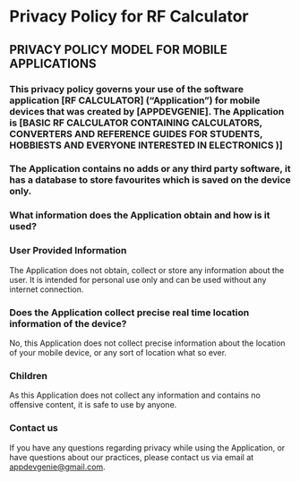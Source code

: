 # Privacy Policy for RF Calculator
## PRIVACY POLICY MODEL FOR MOBILE APPLICATIONS
### This privacy policy governs your use of the software application [RF CALCULATOR] (“Application”) for mobile devices that was created by [APPDEVGENIE]. The Application is [BASIC RF CALCULATOR CONTAINING CALCULATORS, CONVERTERS AND REFERENCE GUIDES FOR STUDENTS, HOBBIESTS AND EVERYONE INTERESTED IN ELECTRONICS )] 

### The Application contains no adds or any third party software, it has a database to store favourites which is saved on the device only.

### What information does the Application obtain and how is it used?
### User Provided Information 
The Application does not obtain, collect or store any information about the user. It is intended for personal use only and can be used without any internet connection. 

### Does the Application collect precise real time location information of the device?
No, this Application does not collect precise information about the location of your mobile device, or any sort of location what so ever.  

### Children
As this Application does not collect any information and contains no offensive content, it is safe to use by anyone. 

### Contact us
If you have any questions regarding privacy while using the Application, or have questions about our practices, please contact us via email at appdevgenie@gmail.com.
